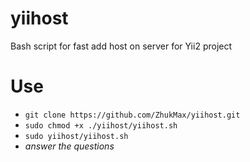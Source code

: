 # yiihost
Bash script for fast add host on server for Yii2 project

# Use
* `git clone https://github.com/ZhukMax/yiihost.git`
* `sudo chmod +x ./yiihost/yiihost.sh`
* `sudo yiihost/yiihost.sh`
* *answer the questions*
